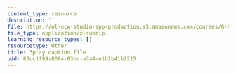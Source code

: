 ```yaml
---
content_type: resource
description: ''
file: https://ol-ocw-studio-app-production.s3.amazonaws.com/courses/6-890-algorithmic-lower-bounds-fun-with-hardness-proofs-fall-2014/85cc1f99860483bca3a4e1b2b41b2215_XROTP1RiNaA.srt
file_type: application/x-subrip
learning_resource_types: []
resourcetype: Other
title: 3play caption file
uid: 85cc1f99-8604-83bc-a3a4-e1b2b41b2215
---
```

